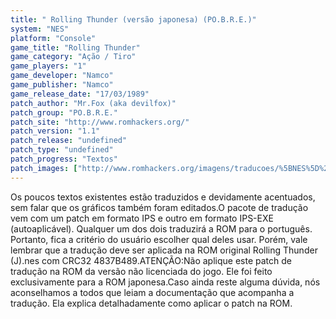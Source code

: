 ```yaml
---
title: " Rolling Thunder (versão japonesa) (PO.B.R.E.)"
system: "NES"
platform: "Console"
game_title: "Rolling Thunder"
game_category: "Ação / Tiro"
game_players: "1"
game_developer: "Namco"
game_publisher: "Namco"
game_release_date: "17/03/1989"
patch_author: "Mr.Fox (aka devilfox)"
patch_group: "PO.B.R.E."
patch_site: "http://www.romhackers.org/"
patch_version: "1.1"
patch_release: "undefined"
patch_type: "undefined"
patch_progress: "Textos"
patch_images: ["http://www.romhackers.org/imagens/traducoes/%5BNES%5D%20Rolling%20Thunder%20-%20POBRE%20-%201.png","http://www.romhackers.org/imagens/traducoes/%5BNES%5D%20Rolling%20Thunder%20-%20POBRE%20-%202.png","http://www.romhackers.org/imagens/traducoes/%5BNES%5D%20Rolling%20Thunder%20-%20POBRE%20-%203.png"]
---
```

Os poucos textos existentes estão traduzidos e devidamente acentuados, sem falar que os gráficos também foram editados.O pacote de tradução vem com um patch em formato IPS e outro em formato IPS-EXE (autoaplicável). Qualquer um dos dois traduzirá a ROM para o português. Portanto, fica a critério do usuário escolher qual deles usar. Porém, vale lembrar que a tradução deve ser aplicada na ROM original Rolling Thunder (J).nes com CRC32 4837B489.ATENÇÃO:Não aplique este patch de tradução na ROM da versão não licenciada do jogo. Ele foi feito exclusivamente para a ROM japonesa.Caso ainda reste alguma dúvida, nós aconselhamos a todos que leiam a documentação que acompanha a tradução. Ela explica detalhadamente como aplicar o patch na ROM.